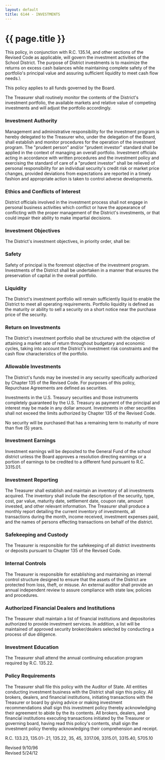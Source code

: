 ```yaml
---
layout: default
title: 6144 - INVESTMENTS
---
```


{{ page.title }}
================

This policy, in conjunction with R.C. 135.14, and other sections of the
Revised Code as applicable, will govern the investment activities of the
School District. The purpose of District investments is to maximize the
returns on excess cash balances while maintaining complete safety of the
portfolio's principal value and assuring sufficient liquidity to meet
cash flow needs.\

This policy applies to all funds governed by the Board.

The Treasurer shall routinely monitor the contents of the District's
investment portfolio, the available markets and relative value of
competing investments and will adjust the portfolio accordingly.

### Investment Authority

Management and administrative responsibility for the investment program
is hereby delegated to the Treasurer who, under the delegation of the
Board, shall establish and monitor procedures for the operation of the
investment program. The "prudent person" and/or "prudent investor"
standard shall be applied in the context of managing an overall
portfolio. Investment officials acting in accordance with written
procedures and the investment policy and exercising the standard of care
of a "prudent investor" shall be relieved of personal responsibility for
an individual security's credit risk or market price changes, provided
deviations from expectations are reported in a timely fashion and
appropriate action is taken to control adverse developments.

### Ethics and Conflicts of Interest

District officials involved in the investment process shall not engage
in personal business activities which conflict or have the appearance of
conflicting with the proper management of the District's investments, or
that could impair their ability to make impartial decisions.

### Investment Objectives

The District's investment objectives, in priority order, shall be:

### Safety

Safety of principal is the foremost objective of the investment program.
Investments of the District shall be undertaken in a manner that ensures
the preservation of capital in the overall portfolio.

### Liquidity

The District's investment portfolio will remain sufficiently liquid to
enable the District to meet all operating requirements. Portfolio
liquidity is defined as the maturity or ability to sell a security on a
short notice near the purchase price of the security.

### Return on Investments

The District's investment portfolio shall be structured with the
objective of attaining a market rate of return throughout budgetary and
economic cycles, taking into account the District's investment risk
constraints and the cash flow characteristics of the portfolio.

### Allowable Investments

The District's funds may be invested in any security specifically
authorized by Chapter 135 of the Revised Code. For purposes of this
policy, Repurchase Agreements are defined as securities.

Investments in the U.S. Treasury securities and those instruments
completely guaranteed by the U.S. Treasury as payment of the principal
and interest may be made in any dollar amount. Investments in other
securities shall not exceed the limits authorized by Chapter 135 of the
Revised Code.

No security will be purchased that has a remaining term to maturity of
more than five (5) years.

### Investment Earnings

Investment earnings will be deposited to the General Fund of the school
district unless the Board approves a resolution directing earnings or a
portion of earnings to be credited to a different fund pursuant to R.C.
3315.01.

### Investment Reporting

The Treasurer shall establish and maintain an inventory of all
investments acquired. The inventory shall include the description of the
security, type, cost, par value, maturity date, settlement date, coupon
rate, amount invested, and other relevant information. The Treasurer
shall produce a monthly report detailing the current inventory of
investments, all transactions during the month, income received,
investment expenses paid, and the names of persons effecting
transactions on behalf of the district.

### Safekeeping and Custody

The Treasurer is responsible for the safekeeping of all district
investments or deposits pursuant to Chapter 135 of the Revised Code.

### Internal Controls

The Treasurer is responsible for establishing and maintaining an
internal control structure designed to ensure that the assets of the
District are protected from loss, theft, or misuse. An external auditor
shall provide an annual independent review to assure compliance with
state law, policies and procedures.

### Authorized Financial Dealers and Institutions

The Treasurer shall maintain a list of financial institutions and
depositories authorized to provide investment services. In addition, a
list will be maintained of approved security broker/dealers selected by
conducting a process of due diligence.

### Investment Education

The Treasurer shall attend the annual continuing education program
required by R.C. 135.22.

### Policy Requirements

The Treasurer shall file this policy with the Auditor of State. All
entities conducting investment business with the District shall sign
this policy. All brokers, dealers, and financial institutions,
initiating transactions with the Treasurer or board by giving advice or
making investment recommendations shall sign this investment policy
thereby acknowledging their agreement to abide by the its contents. All
brokers, dealers, and financial institutions executing transactions
initiated by the Treasurer or governing board, having read this policy's
contents, shall sign the investment policy thereby acknowledging their
comprehension and receipt.

R.C. 133.23, 135.01-.21, 135.22, 35, 45, 3317.06, 3315.01, 3315.40,
5705.10

Revised 9/10/96\
 Revised 5/24/12
